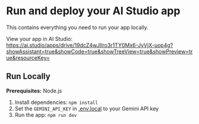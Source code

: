 # Run and deploy your AI Studio app

This contains everything you need to run your app locally.

View your app in AI Studio: https://ai.studio/apps/drive/19dcZ4wJIIro3r1TY0Mx6-JyVjX-uop4g?showAssistant=true&showCode=true&showTreeView=true&showPreview=true&resourceKey=

## Run Locally

**Prerequisites:**  Node.js


1. Install dependencies:
   `npm install`
2. Set the `GEMINI_API_KEY` in [.env.local](.env.local) to your Gemini API key
3. Run the app:
   `npm run dev`
